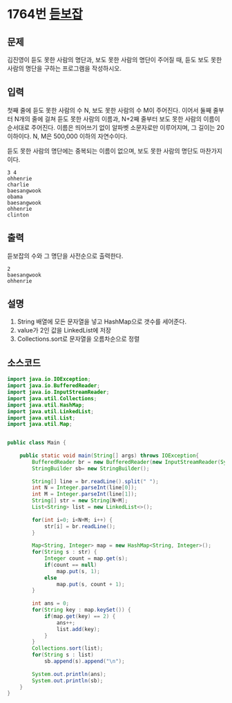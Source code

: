 # 1764번 [듣보잡](https://www.acmicpc.net/problem/1764)

## 문제
김진영이 듣도 못한 사람의 명단과, 보도 못한 사람의 명단이 주어질 때, 듣도 보도 못한 사람의 명단을 구하는 프로그램을 작성하시오.


## 입력
첫째 줄에 듣도 못한 사람의 수 N, 보도 못한 사람의 수 M이 주어진다. 이어서 둘째 줄부터 N개의 줄에 걸쳐 듣도 못한 사람의 이름과, N+2째 줄부터 보도 못한 사람의 이름이 순서대로 주어진다. 이름은 띄어쓰기 없이 알파벳 소문자로만 이루어지며, 그 길이는 20 이하이다. N, M은 500,000 이하의 자연수이다.

듣도 못한 사람의 명단에는 중복되는 이름이 없으며, 보도 못한 사람의 명단도 마찬가지이다.
```
3 4
ohhenrie
charlie
baesangwook
obama
baesangwook
ohhenrie
clinton
```
## 출력
듣보잡의 수와 그 명단을 사전순으로 출력한다.


```
2
baesangwook
ohhenrie
```
## 설명
1. String 배열에 모든 문자열을 넣고 HashMap으로 갯수를 세어준다.
2. value가 2인 값을 LinkedList에 저장
3. Collections.sort로 문자열을 오름차순으로 정렬


## 소스코드
```java
import java.io.IOException;
import java.io.BufferedReader;
import java.io.InputStreamReader;
import java.util.Collections;
import java.util.HashMap;
import java.util.LinkedList;
import java.util.List;
import java.util.Map;


public class Main {
	
    public static void main(String[] args) throws IOException{
    	BufferedReader br = new BufferedReader(new InputStreamReader(System.in));
    	StringBuilder sb= new StringBuilder();
    	
    	String[] line = br.readLine().split(" ");
    	int N = Integer.parseInt(line[0]);
    	int M = Integer.parseInt(line[1]);
    	String[] str = new String[N+M];
    	List<String> list = new LinkedList<>();
    	
    	for(int i=0; i<N+M; i++) {
    		str[i] = br.readLine();
    	}
    	
    	Map<String, Integer> map = new HashMap<String, Integer>();
    	for(String s : str) {
    		Integer count = map.get(s);
    		if(count == null)
    			map.put(s, 1);
    		else
    			map.put(s, count + 1);
    	}
    	
    	int ans = 0;
    	for(String key : map.keySet()) {
    		if(map.get(key) == 2) {
    			ans++;
    			list.add(key);
    		}
    	}
    	Collections.sort(list);
    	for(String s : list)
    		sb.append(s).append("\n");
    	
    	System.out.println(ans);
    	System.out.println(sb);
    }
}
```


